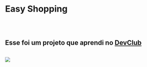 <h1> Easy Shopping </h1>
<br>
<br>
<h2> Esse foi um projeto que aprendi no <a href="https://rodolfomori.com.br/devclub"> DevClub </a></h2>
<br>
<img src="https://github.com/leonardomateuss/easy-shopping/blob/main/easy-shopping.png?raw=true" />

